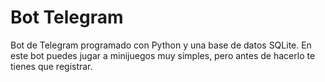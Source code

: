 <h1> Bot Telegram </h1>
Bot de Telegram programado con Python y una base de datos SQLite. En este bot puedes jugar a minijuegos muy simples, pero antes de hacerlo te tienes que registrar.
